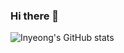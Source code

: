 ### Hi there 👋

<!--
**swimmin99/swimmin99** is a ✨ _special_ ✨ repository because its `README.md` (this file) appears on your GitHub profile.

Here are some ideas to get you started:

- 🔭 I’m currently working on Unity Game Development.
- 🌱 I’m currently learning C#
- 👯 I’m looking to collaborate on any project.
- 🤔 I’m looking for help with everything. Feel free to contact.
- 💬 Ask me about anything but personal.
- 📫 How to reach me: Contac via gk9091@naver.com
- 😄 Pronouns: ...
- ⚡ Fun fact: ...
-->
![Inyeong's GitHub stats](https://github-readme-stats.vercel.app/api?username=swimmin99ID&show_icons=true&theme=radical)
